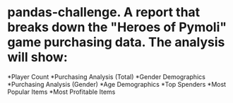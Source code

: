 # pandas-challenge. A report that breaks down the "Heroes of Pymoli" game purchasing data. The analysis will show:
*Player Count
*Purchasing Analysis (Total)
*Gender Demographics
*Purchasing Analysis (Gender)
*Age Demographics
*Top Spenders
*Most Popular Items
*Most Profitable Items
